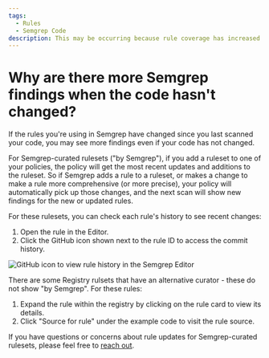```yaml
---
tags:
  - Rules
  - Semgrep Code
description: This may be occurring because rule coverage has increased.
---
```


# Why are there more Semgrep findings when the code hasn't changed?

If the rules you're using in Semgrep have changed since you last scanned your code, you may see more findings even if your code has not changed.

For Semgrep-curated rulesets ("by Semgrep"), if you add a ruleset to one of your policies, the policy will get the most recent updates and additions to the ruleset. So if Semgrep adds a rule to a ruleset, or makes a change to make a rule more comprehensive (or more precise), your policy will automatically pick up those changes, and the next scan will show new findings for the new or updated rules.

For these rulesets, you can check each rule's history to see recent changes:

1. Open the rule in the Editor.
2. Click the GitHub icon shown next to the rule ID to access the commit history.

![GitHub icon to view rule history in the Semgrep Editor](/img/kb/github-icon/editor.png)

There are some Registry rulsets that have an alternative curator - these do not show "by Semgrep". For these rules:

1. Expand the rule within the registry by clicking on the rule card to view its details.
2. Click "Source for rule" under the example code to visit the rule source.

If you have questions or concerns about rule updates for Semgrep-curated rulesets, please feel free to [reach out](/docs/support).
